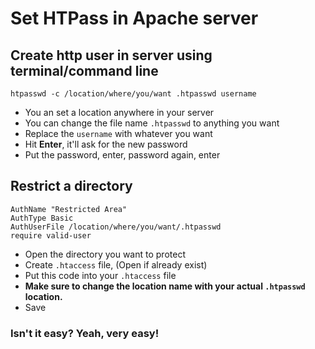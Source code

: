 # Set HTPass in Apache server

## Create http user in server using terminal/command line
`htpasswd -c /location/where/you/want .htpasswd username`

- You an set a location anywhere in your server
- You can change the file name `.htpasswd` to anything you want
- Replace the `username` with whatever you want
- Hit **Enter**, it'll ask for the new password
- Put the password, enter, password again, enter


## Restrict a directory 

```
AuthName "Restricted Area"
AuthType Basic
AuthUserFile /location/where/you/want/.htpasswd
require valid-user
```

- Open the directory you want to protect
- Create `.htaccess` file, (Open if already exist)
- Put this code into your `.htaccess` file
- **Make sure to change the location name with your actual `.htpasswd` location.**
- Save

### Isn't it easy? Yeah, very easy!
